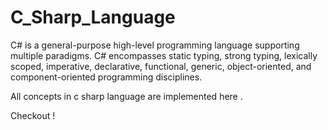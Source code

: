 # C_Sharp_Language

C# is a general-purpose high-level programming language supporting multiple paradigms. C# encompasses static typing, strong typing, lexically scoped, imperative, declarative, functional, generic, object-oriented, and component-oriented programming disciplines. 

All concepts in c sharp language are implemented here .

Checkout !
